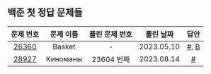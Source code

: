 ## 백준 첫 정답 문제들

|문제 번호|문제 이름|풀린 문제 번호|풀린 날짜|답안|
|:------:|:---:|:---:|:---:|:---:|
|<a href='https://www.acmicpc.net/problem/26360'>26360</a>|Basket| - |2023.05.10|<a href='https://github.com/DM-09/BaekjoonCode/blob/main/%EC%A0%84%EC%B2%B4%20%EB%AC%B8%EC%A0%9C/Unrated/%3FLevel/26360.py'>#</a>, <a href='https://dm-09.github.io/Blog/post/#2'>B</a>
|<a href='https://www.acmicpc.net/problem/28927'>28927</a>|Киноманы|23604 번째|2023.08.14|<a href='https://github.com/DM-09/BaekjoonCode/blob/main/%EC%A0%84%EC%B2%B4%20%EB%AC%B8%EC%A0%9C/Unrated/%3FLevel/28927.py'>#</a>
